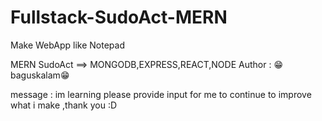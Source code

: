 # Fullstack-SudoAct-MERN
Make WebApp like Notepad

MERN SudoAct ==> MONGODB,EXPRESS,REACT,NODE
Author : 😁baguskalam😁

message : im learning please provide input for me to continue to improve what i make ,thank you :D
